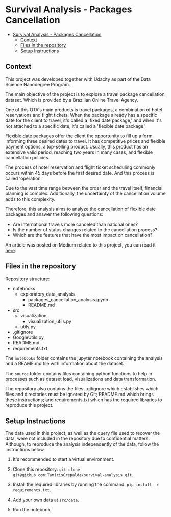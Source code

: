 # Survival Analysis - Packages Cancellation

- [Survival Analysis - Packages Cancellation](#survival-analysis---packages-cancellation)
  - [Context](#context)
  - [Files in the repository](#files-in-the-repository)
  - [Setup Instructions](#setup-instructions)

## Context

This project was developed together with Udacity as part of the Data Science Nanodegree Program.

The main objective of the project is to explore a travel package cancellation dataset. Which is provided by a Brazilian Online Travel Agency.

One of this OTA's main products is travel packages, a combination of hotel reservations and flight tickets. When the package already has a specific date for the client to travel, it's called a 'fixed date package,' and when it's not attached to a specific date, it's called a 'flexible date package.'

Flexible date packages offer the client the opportunity to fill up a form informing three desired dates to travel. It has competitive prices and flexible payment options, a top-selling product. Usually, this product has an extensive valid period, reaching two years in many cases, and flexible cancellation policies.

The process of hotel reservation and flight ticket scheduling commonly occurs within 45 days before the first desired date. And this process is called 'operation.'

Due to the vast time range between the order and the travel itself, financial planning is complex. Additionally, the uncertainty of the cancellation volume adds to this complexity.

Therefore, this analysis aims to analyze the cancellation of flexible date packages and answer the following questions:
- Are international travels more canceled than national ones?
- Is the number of status changes related to the cancellation process?
- Which are the features that have the most impact on cancellation?

An article was posted on Medium related to this project, you can read it [here](https://medium.com/@tamiriscrepalde/exploratory-data-analysis-on-travel-packages-cancellation-5e3972d50121).

## Files in the repository
Repository structure:

- notebooks
  - exploratory_data_analysis
    - packages_cancellation_analysis.ipynb
    - README.md
- src
  - visualization
    - visualization_utils.py
  - utils.py
- .gitignore
- GoogleUtils.py
- README.md
- requirements.txt

The `notebooks` folder contains the jupyter notebook containing the analysis and a REAME.md file with information about the dataset.

The `source` folder contains files containing python functions to help in processes such as dataset load, visualizations and data transformation.

The repository also contains the files: .gitignore which establishes which files and directories must be ignored by Git; README.md which brings these instructions; and requirements.txt which has the required libraries to reproduce this project.


## Setup Instructions

The data used in this project, as well as the query file used to recover the data, were not included in the repository due to confidential matters. Although, to reproduce the analysis independently of the data, follow the instructions below.

1. It's recommended to start a virtual environment.

2. Clone this repository:
   `git clone git@github.com:TamirisCrepalde/survival-analysis.git`.

3. Install the required libraries by running the command: `pip install -r requirements.txt`.

4. Add your own data at `src/data`.

5. Run the notebook.
